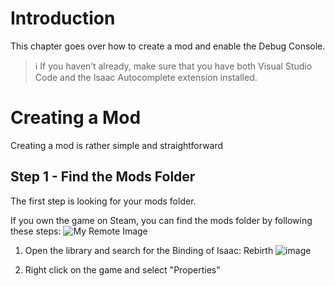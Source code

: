 # Introduction

This chapter goes over how to create a mod and enable the Debug Console.

>ℹ️ If you haven’t already, make sure that you have both Visual Studio Code and the Isaac Autocomplete extension installed.

# Creating a Mod

Creating a mod is rather simple and straightforward

## Step 1 - Find the Mods Folder

The first step is looking for your mods folder.

If you own the game on Steam, you can find the mods folder by following these steps:
![My Remote Image](https://i.imgur.com/A9NUMk6.png)

1. Open the library and search for the Binding of Isaac: Rebirth
![image](https://github.com/4grabs/Isaac-Modding-Tutorial/assets/88222543/e9514d7f-eaf5-4842-924d-ae1ed057c478)


2. Right click on the game and select "Properties"
